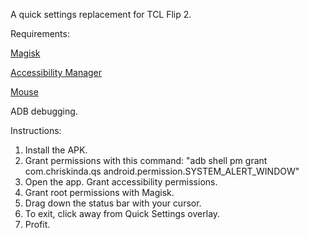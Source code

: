 A quick settings replacement for TCL Flip 2.

Requirements: 

[Magisk](https://github.com/neutronscott/flip2/wiki)

[Accessibility Manager](https://appteka.store/app/1b8r78725)

[Mouse](https://github.com/TylerBoni/FlipMouse)

ADB debugging.

Instructions:

1. Install the APK.
2. Grant permissions with this command: "adb shell pm grant com.chriskinda.qs android.permission.SYSTEM_ALERT_WINDOW"
3. Open the app. Grant accessibility permissions.
4. Grant root permissions with Magisk.
5. Drag down the status bar with your cursor.
6. To exit, click away from Quick Settings overlay.
7. Profit.
